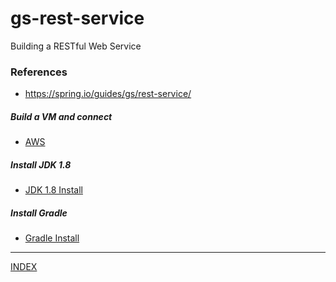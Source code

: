 # gs-rest-service
Building a RESTful Web Service

### References
* https://spring.io/guides/gs/rest-service/

##### Build a VM and connect
* [AWS](../docs/aws-vm.md)

##### Install JDK 1.8
* [JDK 1.8 Install](../docs/jdk-1.8-install.md)

##### Install Gradle
* [Gradle Install](../docs/gradle-install.md)

* * *
[INDEX](../README.md)
